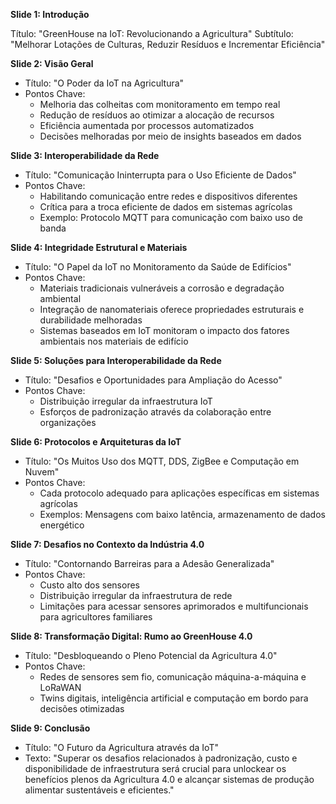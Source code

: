**Slide 1: Introdução**

Título: "GreenHouse na IoT: Revolucionando a Agricultura"
Subtítulo: "Melhorar Lotações de Culturas, Reduzir Resíduos e Incrementar Eficiência"

**Slide 2: Visão Geral**

* Título: "O Poder da IoT na Agricultura"
* Pontos Chave:
	+ Melhoria das colheitas com monitoramento em tempo real
	+ Redução de resíduos ao otimizar a alocação de recursos
	+ Eficiência aumentada por processos automatizados
	+ Decisões melhoradas por meio de insights baseados em dados

**Slide 3: Interoperabilidade da Rede**

* Título: "Comunicação Ininterrupta para o Uso Eficiente de Dados"
* Pontos Chave:
	+ Habilitando comunicação entre redes e dispositivos diferentes
	+ Crítica para a troca eficiente de dados em sistemas agrícolas
	+ Exemplo: Protocolo MQTT para comunicação com baixo uso de banda

**Slide 4: Integridade Estrutural e Materiais**

* Título: "O Papel da IoT no Monitoramento da Saúde de Edifícios"
* Pontos Chave:
	+ Materiais tradicionais vulneráveis a corrosão e degradação ambiental
	+ Integração de nanomateriais oferece propriedades estruturais e durabilidade melhoradas
	+ Sistemas baseados em IoT monitoram o impacto dos fatores ambientais nos materiais de edifício

**Slide 5: Soluções para Interoperabilidade da Rede**

* Título: "Desafios e Oportunidades para Ampliação do Acesso"
* Pontos Chave:
	+ Distribuição irregular da infraestrutura IoT
	+ Esforços de padronização através da colaboração entre organizações

**Slide 6: Protocolos e Arquiteturas da IoT**

* Título: "Os Muitos Uso dos MQTT, DDS, ZigBee e Computação em Nuvem"
* Pontos Chave:
	+ Cada protocolo adequado para aplicações específicas em sistemas agrícolas
	+ Exemplos: Mensagens com baixo latência, armazenamento de dados energético

**Slide 7: Desafios no Contexto da Indústria 4.0**

* Título: "Contornando Barreiras para a Adesão Generalizada"
* Pontos Chave:
	+ Custo alto dos sensores
	+ Distribuição irregular da infraestrutura de rede
	+ Limitações para acessar sensores aprimorados e multifuncionais para agricultores familiares

**Slide 8: Transformação Digital: Rumo ao GreenHouse 4.0**

* Título: "Desbloqueando o Pleno Potencial da Agricultura 4.0"
* Pontos Chave:
	+ Redes de sensores sem fio, comunicação máquina-a-máquina e LoRaWAN
	+ Twins digitais, inteligência artificial e computação em bordo para decisões otimizadas

**Slide 9: Conclusão**

* Título: "O Futuro da Agricultura através da IoT"
* Texto: "Superar os desafios relacionados à padronização, custo e disponibilidade de infraestrutura será crucial para unlockear os benefícios plenos da Agricultura 4.0 e alcançar sistemas de produção alimentar sustentáveis e eficientes."